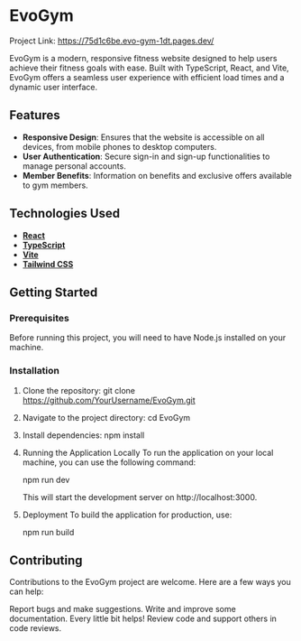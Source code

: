# EvoGym

Project Link: https://75d1c6be.evo-gym-1dt.pages.dev/

EvoGym is a modern, responsive fitness website designed to help users achieve their fitness goals with ease. Built with TypeScript, React, and Vite, EvoGym offers a seamless user experience with efficient load times and a dynamic user interface.

## Features

- **Responsive Design**: Ensures that the website is accessible on all devices, from mobile phones to desktop computers.
- **User Authentication**: Secure sign-in and sign-up functionalities to manage personal accounts.
- **Member Benefits**: Information on benefits and exclusive offers available to gym members.

## Technologies Used

- **[React](https://reactjs.org/)**
- **[TypeScript](https://www.typescriptlang.org/)**
- **[Vite](https://vitejs.dev/)**
- **[Tailwind CSS](https://tailwindcss.com/)**

## Getting Started

### Prerequisites

Before running this project, you will need to have Node.js installed on your machine.

### Installation

1. Clone the repository:
   git clone https://github.com/YourUsername/EvoGym.git
   
2. Navigate to the project directory:
   cd EvoGym

3. Install dependencies:
   npm install

4. Running the Application Locally
   To run the application on your local machine, you can use the following command:

   npm run dev

   This will start the development server on http://localhost:3000.

5. Deployment
   To build the application for production, use:

   npm run build

 ## Contributing
  Contributions to the EvoGym project are welcome. Here are a few ways you can help:

  Report bugs and make suggestions.
  Write and improve some documentation. Every little bit helps!
  Review code and support others in code reviews.
